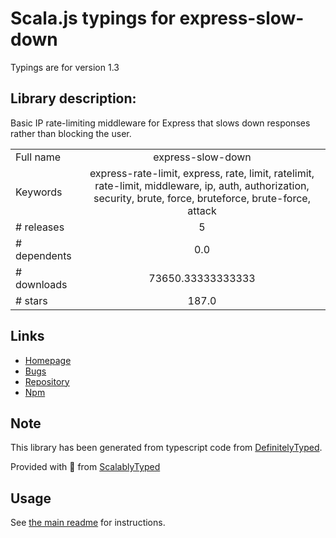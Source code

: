 
# Scala.js typings for express-slow-down

Typings are for version 1.3

## Library description:
Basic IP rate-limiting middleware for Express that slows down responses rather than blocking the user.

|                    |                 |
| ------------------ | :-------------: |
| Full name          | express-slow-down |
| Keywords           | express-rate-limit, express, rate, limit, ratelimit, rate-limit, middleware, ip, auth, authorization, security, brute, force, bruteforce, brute-force, attack |
| # releases         | 5 |
| # dependents       | 0.0 |
| # downloads        | 73650.33333333333 |
| # stars            | 187.0 |

## Links
- [Homepage](https://github.com/nfriedly/express-slow-down)
- [Bugs](https://github.com/nfriedly/express-slow-down/issues)
- [Repository](https://github.com/nfriedly/express-slow-down)
- [Npm](https://www.npmjs.com/package/express-slow-down)
    


## Note
This library has been generated from typescript code from [DefinitelyTyped](https://definitelytyped.org).

Provided with :purple_heart: from [ScalablyTyped](https://github.com/oyvindberg/ScalablyTyped)

## Usage
See [the main readme](../../readme.md) for instructions.


